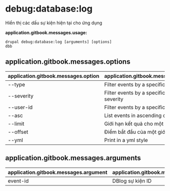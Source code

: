 # debug:database:log
Hiển thị các dấu sự kiện hiện tại cho ứng dụng

**application.gitbook.messages.usage:**
```
drupal debug:database:log [arguments] [options]
dbb
```

## application.gitbook.messages.options
application.gitbook.messages.option | application.gitbook.messages.details
-------|-------------
--type | Filter events by a specific type
--severity | Filter events by a specific level of severity
--user-id | Filter events by a specific user id
--asc | List events in ascending order
--limit | Giới hạn kết quả cho một số cụ thể
--offset | Điểm bắt đầu của một giới hạn
--yml | Print in a yml style

## application.gitbook.messages.arguments
application.gitbook.messages.argument | application.gitbook.messages.details
---------|-------------
event-id | DBlog sự kiện ID
